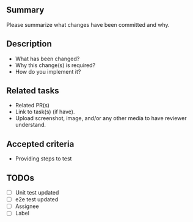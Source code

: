 ## Summary 

Please summarize what changes have been committed and why. 

## Description

- What has been changed?
- Why this change(s) is required?
- How do you implement it?

## Related tasks

- Related PR(s)
- Link to task(s) (if have).
- Upload screenshot, image, and/or any other media to have reviewer understand. 

## Accepted criteria

- Providing steps to test


## TODOs

- [ ] Unit test updated
- [ ] e2e test updated
- [ ] Assignee
- [ ] Label
